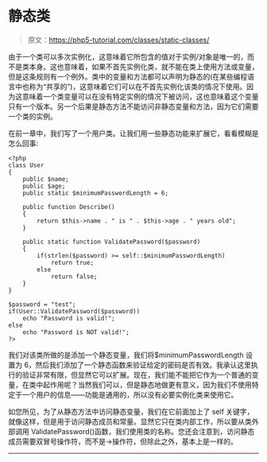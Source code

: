 # 静态类

> 原文：<https://php5-tutorial.com/classes/static-classes/>

由于一个类可以多次实例化，这意味着它所包含的值对于实例/对象是唯一的，而不是类本身。这也意味着，如果不首先实例化类，就不能在类上使用方法或变量，但是这条规则有一个例外。类中的变量和方法都可以声明为静态的(在某些编程语言中也称为“共享的”)，这意味着它们可以在不首先实例化该类的情况下使用。因为这意味着一个类变量可以在没有特定实例的情况下被访问，这也意味着这个变量只有一个版本。另一个后果是静态方法不能访问非静态变量和方法，因为它们需要一个类的实例。

在前一章中，我们写了一个用户类。让我们用一些静态功能来扩展它，看看模糊是怎么回事:

```
<?php
class User
{
    public $name;
    public $age;
    public static $minimumPasswordLength = 6;

    public function Describe()
    {
        return $this->name . " is " . $this->age . " years old";
    }

    public static function ValidatePassword($password)
    {
        if(strlen($password) >= self::$minimumPasswordLength)
            return true;
        else
            return false;
    }
}

$password = "test";
if(User::ValidatePassword($password))
    echo "Password is valid!";
else
    echo "Password is NOT valid!";
?>
```

我们对该类所做的是添加一个静态变量，我们将$minimumPasswordLength 设置为 6，然后我们添加了一个静态函数来验证给定的密码是否有效。我承认这里执行的验证非常有限，但显然它可以扩展。现在，我们能不能把它作为一个普通的变量，在类中起作用呢？当然我们可以，但是静态地做更有意义，因为我们不使用特定于一个用户的信息——功能是通用的，所以没有必要实例化类来使用它。

如您所见，为了从静态方法中访问静态变量，我们在它前面加上了 self 关键字，就像这样，但是用于访问静态成员和常量。显然它只在类内部工作，所以要从类外部调用 ValidatePassword()函数，我们使用类的名称。您还会注意到，访问静态成员需要双冒号操作符，而不是->操作符，但除此之外，基本上是一样的。

* * *